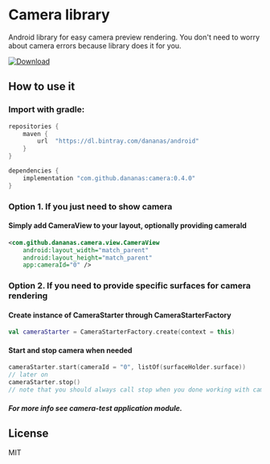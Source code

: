# Camera library
Android library for easy camera preview rendering.
You don't need to worry about camera errors because library does it for you.

[ ![Download](https://api.bintray.com/packages/dananas/android/camera/images/download.svg) ](https://bintray.com/dananas/android/camera/_latestVersion)

## How to use it
### Import with gradle:
```groovy
repositories {
    maven {
        url  "https://dl.bintray.com/dananas/android"
    }
}

dependencies {
    implementation "com.github.dananas:camera:0.4.0"
}
```
### Option 1. If you just need to show camera
#### Simply add CameraView to your layout, optionally providing cameraId
```xml
<com.github.dananas.camera.view.CameraView
    android:layout_width="match_parent"
    android:layout_height="match_parent"
    app:cameraId="0" />
```
### Option 2. If you need to provide specific surfaces for camera rendering
#### Create instance of CameraStarter through CameraStarterFactory
```kotlin
val cameraStarter = CameraStarterFactory.create(context = this)
```

#### Start and stop camera when needed
```kotlin
cameraStarter.start(cameraId = "0", listOf(surfaceHolder.surface))
// later on
cameraStarter.stop()
// note that you should always call stop when you done working with camera.
```
##### For more info see camera-test application module.

## License
MIT